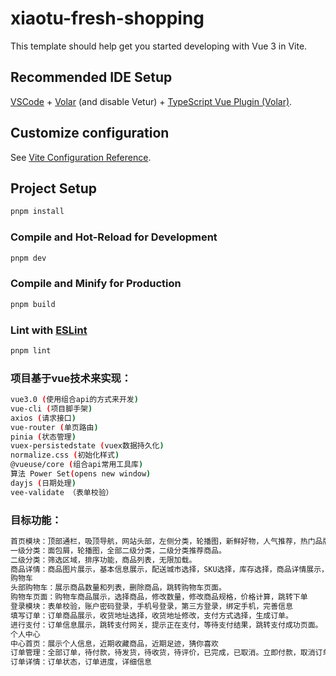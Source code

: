 # xiaotu-fresh-shopping

This template should help get you started developing with Vue 3 in Vite.

## Recommended IDE Setup

[VSCode](https://code.visualstudio.com/) + [Volar](https://marketplace.visualstudio.com/items?itemName=Vue.volar) (and disable Vetur) + [TypeScript Vue Plugin (Volar)](https://marketplace.visualstudio.com/items?itemName=Vue.vscode-typescript-vue-plugin).

## Customize configuration

See [Vite Configuration Reference](https://vitejs.dev/config/).

## Project Setup

```sh
pnpm install
```

### Compile and Hot-Reload for Development

```sh
pnpm dev
```

### Compile and Minify for Production

```sh
pnpm build
```

### Lint with [ESLint](https://eslint.org/)

```sh
pnpm lint
```
### 项目基于vue技术来实现：
```sh
vue3.0 (使用组合api的方式来开发)
vue-cli (项目脚手架)
axios (请求接口)
vue-router (单页路由)
pinia (状态管理)
vuex-persistedstate (vuex数据持久化)
normalize.css (初始化样式)
@vueuse/core (组合api常用工具库)
算法 Power Set(opens new window)
dayjs (日期处理)
vee-validate （表单校验）
```
### 目标功能：
```sh
首页模块：顶部通栏，吸顶导航，网站头部，左侧分类，轮播图，新鲜好物，人气推荐，热门品牌，分类商品推荐，专题推荐，网站底部。
一级分类：面包屑，轮播图，全部二级分类，二级分类推荐商品。
二级分类：筛选区域，排序功能，商品列表，无限加载。
商品详情：商品图片展示，基本信息展示，配送城市选择，SKU选择，库存选择，商品详情展示，商品评价展示，24小时热销，相关专题，加入购物车。
购物车
头部购物车：展示商品数量和列表，删除商品，跳转购物车页面。
购物车页面：购物车商品展示，选择商品，修改数量，修改商品规格，价格计算，跳转下单
登录模块：表单校验，账户密码登录，手机号登录，第三方登录，绑定手机，完善信息
填写订单：订单商品展示，收货地址选择，收货地址修改，支付方式选择，生成订单。
进行支付：订单信息展示，跳转支付网关，提示正在支付，等待支付结果，跳转支付成功页面。
个人中心
中心首页：展示个人信息，近期收藏商品，近期足迹，猜你喜欢
订单管理：全部订单，待付款，待发货，待收货，待评价，已完成，已取消。立即付款，取消订单，确认收货，删除订单，查看物流。
订单详情：订单状态，订单进度，详细信息
```